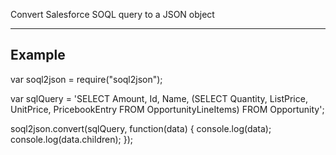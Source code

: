 Convert Salesforce SOQL query to a JSON object

**********************************************

Example
-------

var soql2json = require("soql2json");

var sqlQuery 
= 'SELECT Amount, Id, Name, (SELECT Quantity, ListPrice, UnitPrice, PricebookEntry FROM OpportunityLineItems) FROM Opportunity';

soql2json.convert(sqlQuery, function(data) {
	console.log(data);
	console.log(data.children);
});